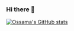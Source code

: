### Hi there 👋

<!--
**ossamagana/ossamagana** is a ✨ _special_ ✨ repository because its `README.md` (this file) appears on your GitHub profile.

Here are some ideas to get you started:

- 🔭 I’m currently working on ...
- 🌱 I’m currently learning ...
- 👯 I’m looking to collaborate on ...
- 🤔 I’m looking for help with ...
- 💬 Ask me about ...
- 📫 How to reach me: ...
- 😄 Pronouns: ...
- ⚡ Fun fact: ...
-->

<!--![](https://github-readme-stats-7jfovhk12-ossamagana.vercel.app/api?username=ossamagana&count_private=true&include_all_commits=true&show_icons=true&hide_border=true&theme=nord)-->

[![Ossama's GitHub stats](https://github-readme-stats.vercel.app/api?username=ossamagana&count_private=true&show_icons=true)](https://github.com/anuraghazra/github-readme-stats)
